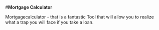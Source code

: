#**Mortgage Calculator**

Mortgagecalculator - that is a fantastic Tool that will allow you to realize what a trap you will face if you take a loan. 
